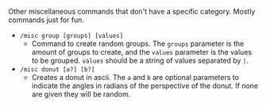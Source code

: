 Other miscellaneous commands that don't have a specific category. Mostly commands just for fun.

- `/misc group [groups] [values]`
  - Command to create random groups. The `groups` parameter is the amount of groups to create, and the `values` parameter is the values to be grouped. `values` should be a string of values separated by ` | `.
- `/misc donut [a?] [b?]`
  - Creates a donut in ascii. The `a` and `b` are optional parameters to indicate the angles in radians of the perspective of the donut. If none are given they will be random.